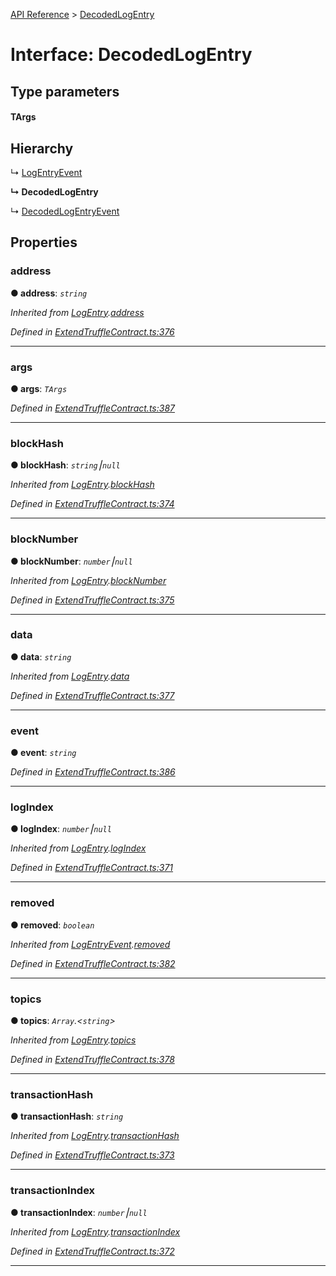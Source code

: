 [API Reference](../README.md) > [DecodedLogEntry](../interfaces/DecodedLogEntry.md)



# Interface: DecodedLogEntry

## Type parameters
#### TArgs 
## Hierarchy


↳  [LogEntryEvent](LogEntryEvent.md)

**↳ DecodedLogEntry**

↳  [DecodedLogEntryEvent](DecodedLogEntryEvent.md)











## Properties
<a id="address"></a>

###  address

**●  address**:  *`string`* 

*Inherited from [LogEntry](LogEntry.md).[address](LogEntry.md#address)*

*Defined in [ExtendTruffleContract.ts:376](https://github.com/daostack/arc.js/blob/616f6e7/lib/ExtendTruffleContract.ts#L376)*





___

<a id="args"></a>

###  args

**●  args**:  *`TArgs`* 

*Defined in [ExtendTruffleContract.ts:387](https://github.com/daostack/arc.js/blob/616f6e7/lib/ExtendTruffleContract.ts#L387)*





___

<a id="blockHash"></a>

###  blockHash

**●  blockHash**:  *`string`⎮`null`* 

*Inherited from [LogEntry](LogEntry.md).[blockHash](LogEntry.md#blockHash)*

*Defined in [ExtendTruffleContract.ts:374](https://github.com/daostack/arc.js/blob/616f6e7/lib/ExtendTruffleContract.ts#L374)*





___

<a id="blockNumber"></a>

###  blockNumber

**●  blockNumber**:  *`number`⎮`null`* 

*Inherited from [LogEntry](LogEntry.md).[blockNumber](LogEntry.md#blockNumber)*

*Defined in [ExtendTruffleContract.ts:375](https://github.com/daostack/arc.js/blob/616f6e7/lib/ExtendTruffleContract.ts#L375)*





___

<a id="data"></a>

###  data

**●  data**:  *`string`* 

*Inherited from [LogEntry](LogEntry.md).[data](LogEntry.md#data)*

*Defined in [ExtendTruffleContract.ts:377](https://github.com/daostack/arc.js/blob/616f6e7/lib/ExtendTruffleContract.ts#L377)*





___

<a id="event"></a>

###  event

**●  event**:  *`string`* 

*Defined in [ExtendTruffleContract.ts:386](https://github.com/daostack/arc.js/blob/616f6e7/lib/ExtendTruffleContract.ts#L386)*





___

<a id="logIndex"></a>

###  logIndex

**●  logIndex**:  *`number`⎮`null`* 

*Inherited from [LogEntry](LogEntry.md).[logIndex](LogEntry.md#logIndex)*

*Defined in [ExtendTruffleContract.ts:371](https://github.com/daostack/arc.js/blob/616f6e7/lib/ExtendTruffleContract.ts#L371)*





___

<a id="removed"></a>

###  removed

**●  removed**:  *`boolean`* 

*Inherited from [LogEntryEvent](LogEntryEvent.md).[removed](LogEntryEvent.md#removed)*

*Defined in [ExtendTruffleContract.ts:382](https://github.com/daostack/arc.js/blob/616f6e7/lib/ExtendTruffleContract.ts#L382)*





___

<a id="topics"></a>

###  topics

**●  topics**:  *`Array`.<`string`>* 

*Inherited from [LogEntry](LogEntry.md).[topics](LogEntry.md#topics)*

*Defined in [ExtendTruffleContract.ts:378](https://github.com/daostack/arc.js/blob/616f6e7/lib/ExtendTruffleContract.ts#L378)*





___

<a id="transactionHash"></a>

###  transactionHash

**●  transactionHash**:  *`string`* 

*Inherited from [LogEntry](LogEntry.md).[transactionHash](LogEntry.md#transactionHash)*

*Defined in [ExtendTruffleContract.ts:373](https://github.com/daostack/arc.js/blob/616f6e7/lib/ExtendTruffleContract.ts#L373)*





___

<a id="transactionIndex"></a>

###  transactionIndex

**●  transactionIndex**:  *`number`⎮`null`* 

*Inherited from [LogEntry](LogEntry.md).[transactionIndex](LogEntry.md#transactionIndex)*

*Defined in [ExtendTruffleContract.ts:372](https://github.com/daostack/arc.js/blob/616f6e7/lib/ExtendTruffleContract.ts#L372)*





___


